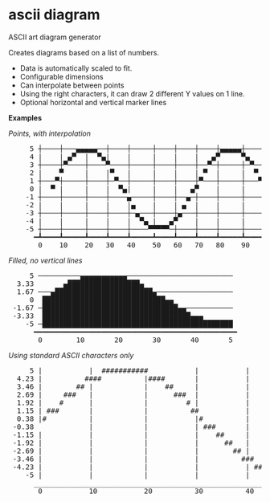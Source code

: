 # ascii diagram
ASCII art diagram generator

Creates diagrams based on a list of numbers.

* Data is automatically scaled to fit. 
* Configurable dimensions
* Can interpolate between points
* Using the right characters, it can draw 2 different Y values on 1 line.
* Optional horizontal and vertical marker lines

**Examples**

*Points, with interpolation*
<pre>
     5 ┼────┼───▄▄▄▄▄──┼────┼─────┼────┼────┼────┼▄▄▄▄▄┼────┼────┼─────┼─ 
     4 |    | ▄▀  |  ▀▄|    |     |    |    |   ▄▀     ▀▄   |    |     |  
     3 ┼────┼▀────┼────▀────┼─────┼────┼────┼──▀─┼─────┼─▀──┼────┼─────┼─ 
     2 |    ▀     |    |▀   |     |    |    | ▀  |     |  ▀ |    |     |  
     1 ┼───▀┼─────┼────┼─▀──┼─────┼────┼────┼▀───┼─────┼───▀┼────┼─────┼─ 
     0 |  ▀ |     |    |  ▀▄|     |    |   ▄▀    |     |    ▀▄   |     |  
    -1 ┼────┼─────┼────┼────▄─────┼────┼──▄─┼────┼─────┼────┼─▄──┼─────┼─ 
    -2 |    |     |    |    |▄    |    | ▄  |    |     |    |  ▄ |     |  
    -3 ┼────┼─────┼────┼────┼─▄───┼────┼▄───┼────┼─────┼────┼───▄┼─────┼─ 
    -4 |    |     |    |    |  ▀▄ |   ▄▀    |    |     |    |    ▀▄    |▄ 
    -5 ┼────┼─────┼────┼────┼────▀▀▀▀▀─┼────┼────┼─────┼────┼────┼─▀▀▀▀▀─
      ━┻━━━━┻━━━━━┻━━━━┻━━━━┻━━━━━┻━━━━┻━━━━┻━━━━┻━━━━━┻━━━━┻━━━━┻━━━━━┻━━
       0    10    20   30   40    50   60   70   80    90   100  110   12 
</pre>

*Filled, no vertical lines*
<pre>
     5 ──────────▄▄▄▄▄▄▄▄▄▄▄───────────────────────── 
  3.33       ▄█████████████████▄                      
  1.67 ───▄███████████████████████▄────────────────── 
     0  █████████████████████████████▄▄               
 -1.67 ─████████████████████████████████▄▄─────────── 
 -3.33  ███████████████████████████████████▄▄▄        
    -5 ─█████████████████████████████████████████████ 
      ━━━━━━━━━━━━━━━━━━━━━━━━━━━━━━━━━━━━━━━━━━━━━━━━
       0        10       20       30       40       5 
</pre>

*Using standard ASCII characters only*
<pre>
     5 |           |  ###########           |           |            |           |        
  4.23 |          ####          |####       |           |            |           |        
  3.46 |        ## |            |    ##     |           |            |           |        
  2.69 |     ###   |            |      ###  |           |            |           |        
  1.92 |    #      |            |         # |           |            |           |        
  1.15 | ###       |            |          ##           |            |           |      # 
  0.38 |#          |            |           |#          |            |           |     #  
 -0.38             |            |           | ###       |            |           |   ##   
 -1.15 |           |            |           |    ##     |            |           |###     
 -1.92 |           |            |           |      ##   |            |           #        
 -2.69 |           |            |           |        ## |            |         ##|        
 -3.46 |           |            |           |          ###           |      ###  |        
 -4.23 |           |            |           |           | ###        |  ####     |        
    -5 |           |            |           |           |    ###########         |        
      ____________________________________________________________________________________
       0           10           20          30          40           50          60       
</pre>
